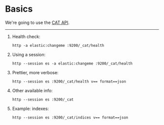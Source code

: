 # Basics

We're going to use the [CAT API](https://www.elastic.co/guide/en/elasticsearch/reference/5.6/cat.html).

----

 1. Health check:

        http -a elastic:changeme :9200/_cat/health

 2. Using a session:

        http --session es -a elastic:changeme :9200/_cat/health

 3. Prettier, more verbose:

        http --session es :9200/_cat/health v== format==json

 4. Other available info:

        http --session es :9200/_cat

 5. Example: indexes:

        http --session es :9200/_cat/indices v== format==json
